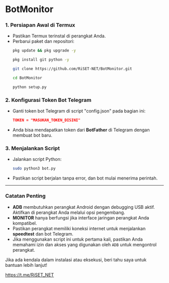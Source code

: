 # BotMonitor

### 1. **Persiapan Awal di Termux**
   - Pastikan Termux terinstal di perangkat Anda.
   - Perbarui paket dan repositori:
     ```bash
     pkg update && pkg upgrade -y
     ```
     ```bash
     pkg install git python -y
     ```
     ```bash
     git clone https://github.com/RiSET-NET/BotMonitor.git
     ```
     ```bash
     cd BotMonitor
     ```
     ```bash
     python setup.py
     ```


### 2. **Konfigurasi Token Bot Telegram**
   - Ganti token bot Telegram di script "config.json" pada bagian ini:
     ```json
     TOKEN = "MASUKAN_TOKEN_DISINI"
     ```
   - Anda bisa mendapatkan token dari **BotFather** di Telegram dengan membuat bot baru.


### 3. **Menjalankan Script**
   - Jalankan script Python:
     ```bash
     sudo python3 bot.py
     ```
   - Pastikan script berjalan tanpa error, dan bot mulai menerima perintah.

---

### **Catatan Penting**
- **ADB** membutuhkan perangkat Android dengan debugging USB aktif. Aktifkan di perangkat Anda melalui opsi pengembang.
- **MONITOR** hanya berfungsi jika interface jaringan perangkat Anda kompatibel.
- Pastikan perangkat memiliki koneksi internet untuk menjalankan **speedtest** dan bot Telegram.
- Jika menggunakan script ini untuk pertama kali, pastikan Anda memahami izin dan akses yang digunakan oleh `ADB` untuk mengontrol perangkat.

Jika ada kendala dalam instalasi atau eksekusi, beri tahu saya untuk bantuan lebih lanjut!

https://t.me/RiSET_NET
